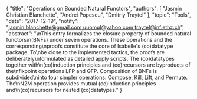 {
    "title": "Operations on Bounded Natural Functors",
    "authors": [
        "Jasmin Christian Blanchette",
        "Andrei Popescu",
        "Dmitriy Traytel"
    ],
    "topic": "Tools",
    "date": "2017-12-19",
    "notify": "jasmin.blanchette@gmail.com,uuomul@yahoo.com,traytel@inf.ethz.ch",
    "abstract": "\nThis entry formalizes the closure property of bounded natural functors\n(BNFs) under seven operations. These operations and the corresponding\nproofs constitute the core of Isabelle's (co)datatype package. To\nbe close to the implemented tactics, the proofs are deliberately\nformulated as detailed apply scripts. The (co)datatypes together with\n(co)induction principles and (co)recursors are byproducts of the\nfixpoint operations LFP and GFP. Composition of BNFs is subdivided\ninto four simpler operations: Compose, Kill, Lift, and Permute. The\nN2M operation provides mutual (co)induction principles and\n(co)recursors for nested (co)datatypes."
}